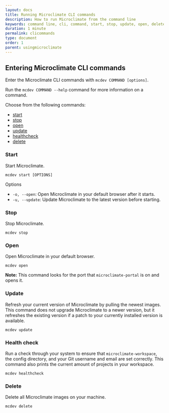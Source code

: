 ```yaml
---
layout: docs
title: Running Microclimate CLI commands
description: How to run Microclimate from the command line
keywords: command line, cli, command, start, stop, update, open, delete, options, operation, devops, healthcheck
duration: 1 minute
permalink: clicommands
type: document
order: 1
parent: usingmicroclimate
---
```


## Entering Microclimate CLI commands
Enter the Microclimate CLI commands with `mcdev COMMAND [options]`.

Run the `mcdev COMMAND --help` command for more information on a command.

Choose from the following commands:
* [start](#start)
* [stop](#stop)
* [open](#open)
* [update](#update)
* [healthcheck](#health-check)
* [delete](#delete)

### Start
Start Microclimate.
```
mcdev start [OPTIONS]
```
Options
* `-o, --open`: Open Microclimate in your default browser after it starts.
* `-u, --update`: Update Microclimate to the latest version before starting.

### Stop
Stop Microclimate.
```
mcdev stop
```

### Open
Open Microclimate in your default browser.
```
mcdev open
```
**Note:** This command looks for the port that `microclimate-portal` is on and opens it.

### Update
Refresh your current version of Microclimate by pulling the newest images. This command does not upgrade Microclimate to a newer version, but it refreshes the existing version if a patch to your currently installed version is available.
```
mcdev update
```

### Health check
Run a check through your system to ensure that `microclimate-workspace`, the config directory, and your Git username and email are set correctly. This command also prints the current amount of projects in your workspace.
```
mcdev healthcheck
```

### Delete
Delete all Microclimate images on your machine.
```
mcdev delete
```
